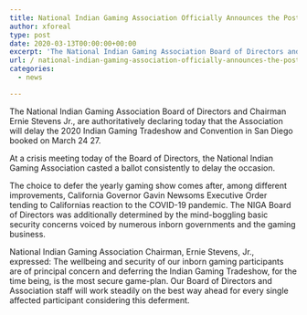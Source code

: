 ```yaml
---
title: National Indian Gaming Association Officially Announces the Postponement of the 2020 Indian Gaming Tradeshow and Convention in San Diego California
author: xforeal 
type: post
date: 2020-03-13T00:00:00+00:00
excerpt: 'The National Indian Gaming Association Board of Directors and Chairman Ernie Stevens Jr '
url: / national-indian-gaming-association-officially-announces-the-postponement-of-the-2020-indian-gaming-tradeshow-and-convention-in-san-diego-california/
categories:
  - news

---
```

The National Indian Gaming Association Board of Directors and Chairman Ernie Stevens Jr., are authoritatively declaring today that the Association will delay the 2020 Indian Gaming Tradeshow and Convention in San Diego booked on March 24 27. 

At a crisis meeting today of the Board of Directors, the National Indian Gaming Association casted a ballot consistently to delay the occasion. 

The choice to defer the yearly gaming show comes after, among different improvements, California Governor Gavin Newsoms Executive Order tending to Californias reaction to the COVID-19 pandemic. The NIGA Board of Directors was additionally determined by the mind-boggling basic security concerns voiced by numerous inborn governments and the gaming business. 

National Indian Gaming Association Chairman, Ernie Stevens, Jr., expressed: The wellbeing and security of our inborn gaming participants are of principal concern and deferring the Indian Gaming Tradeshow, for the time being, is the most secure game-plan. Our Board of Directors and Association staff will work steadily on the best way ahead for every single affected participant considering this deferment.